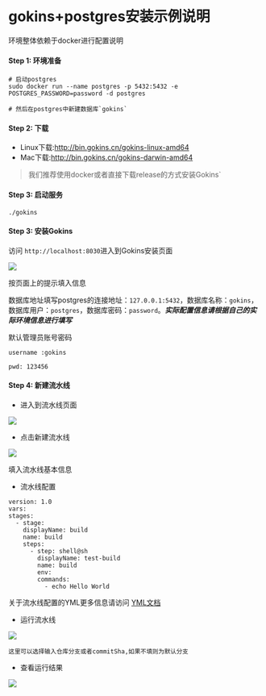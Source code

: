 # gokins+postgres安装示例说明

环境整体依赖于docker进行配置说明

#### Step 1: 环境准备

```shell script
# 启动postgres
sudo docker run --name postgres -p 5432:5432 -e POSTGRES_PASSWORD=password -d postgres

# 然后在postgres中新建数据库`gokins`

```

#### Step 2: 下载
- Linux下载:http://bin.gokins.cn/gokins-linux-amd64
- Mac下载:http://bin.gokins.cn/gokins-darwin-amd64
> 我们推荐使用docker或者直接下载release的方式安装Gokins`

#### Step 3: 启动服务

```
./gokins
``` 

#### Step 3: 安装Gokins

访问 `http://localhost:8030`进入到Gokins安装页面

![](https://static01.imgkr.com/temp/e484d9747dec43108325c22283abe39f.png)

按页面上的提示填入信息

数据库地址填写postgres的连接地址：`127.0.0.1:5432`，数据库名称：`gokins`，数据库用户：`postgres`，数据库密码：`password`。***实际配置信息请根据自己的实际环境信息进行填写***

默认管理员账号密码

`username :gokins `

`pwd: 123456 `

#### Step 4:  新建流水线

- 进入到流水线页面

![](https://static01.imgkr.com/temp/ce383350056d4a63872b868c8f169c39.png)



- 点击新建流水线

![](https://static01.imgkr.com/temp/a3c2a870c9d94956bda2a685cc447077.png)


填入流水线基本信息

- 流水线配置

```
version: 1.0
vars:
stages:
  - stage:
    displayName: build
    name: build
    steps:
      - step: shell@sh
        displayName: test-build
        name: build
        env:
        commands:
          - echo Hello World

```

关于流水线配置的YML更多信息请访问 [YML文档](http://gokins.cn/%E5%B7%A5%E4%BD%9C%E6%B5%81%E8%AF%AD%E6%B3%95/)


- 运行流水线

![](https://static01.imgkr.com/temp/f002a22738644c8dbd40f0860c2bbb9e.png)


`这里可以选择输入仓库分支或者commitSha,如果不填则为默认分支`

- 查看运行结果

![](https://static01.imgkr.com/temp/681c8ea0a7dc45bcb9fe14234c5761be.png)
